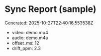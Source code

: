 # Sync Report (sample)

Generated: 2025-10-27T22:40:16.553538Z

- video: demo.mp4
- audio: demo.m4a
- offset_ms: 12
- drift_ppm: 2.3
